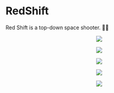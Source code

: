 # RedShift
Red Shift is a top-down space shooter. 👾🌌

<p align="center">
  <img src="https://github.com/Mindstormer-0/RedShift/blob/main/Screenshots/menu.png?raw=true" />
</p>
<p align="center">
  <img src="https://github.com/Mindstormer-0/RedShift/blob/main/Screenshots/splash.png?raw=true" />
</p>
<p align="center">
  <img src="https://github.com/Mindstormer-0/RedShift/blob/main/Screenshots/playing.png?raw=true" />
</p>
<p align="center">
  <img src="https://github.com/Mindstormer-0/RedShift/blob/main/Screenshots/playing1.png?raw=true" />
</p>
<p align="center">
  <img src="https://github.com/Mindstormer-0/RedShift/blob/main/Screenshots/end.png?raw=true" />
</p>
